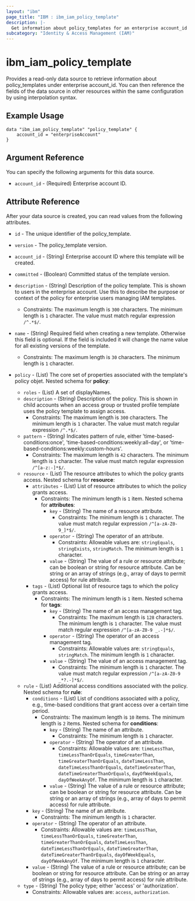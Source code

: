 ```yaml
---
layout: "ibm"
page_title: "IBM : ibm_iam_policy_template"
description: |-
  Get information about policy_templates for an enterprise account_id
subcategory: "Identity & Access Management (IAM)"
---
```


# ibm_iam_policy_template

Provides a read-only data source to retrieve information about policy_templates under enterprise account_id. You can then reference the fields of the data source in other resources within the same configuration by using interpolation syntax.

## Example Usage

```hcl
data "ibm_iam_policy_template" "policy_template" {
	account_id = "enterpriseAccount"
}
```

## Argument Reference

You can specify the following arguments for this data source.

* `account_id` - (Required) Enterprise account ID.

## Attribute Reference

After your data source is created, you can read values from the following attributes.

* `id` - The unique identifier of the policy_template.
* `version` - The policy_template version.
* `account_id` - (String) Enterprise account ID where this template will be created.

* `committed` - (Boolean) Committed status of the template version.

* `description` - (String) Description of the policy template. This is shown to users in the enterprise account. Use this to describe the purpose or context of the policy for enterprise users managing IAM templates.
  * Constraints: The maximum length is `300` characters. The minimum length is `1` character. The value must match regular expression `/^.*$/`.

* `name` - (String) Required field when creating a new template. Otherwise this field is optional. If the field is included it will change the name value for all existing versions of the template.
  * Constraints: The maximum length is `30` characters. The minimum length is `1` character.

* `policy` - (List) The core set of properties associated with the template's policy objet.
Nested schema for **policy**:
	* `roles` - (List) A set of displayNames.
	* `description` - (String) Description of the policy. This is shown in child accounts when an access group or trusted profile template uses the policy template to assign access.
	  * Constraints: The maximum length is `300` characters. The minimum length is `1` character. The value must match regular expression `/^.*$/`.
	* `pattern` - (String) Indicates pattern of rule, either 'time-based-conditions:once', 'time-based-conditions:weekly:all-day', or 'time-based-conditions:weekly:custom-hours'.
	  * Constraints: The maximum length is `42` characters. The minimum length is `1` character. The value must match regular expression `/^[a-z:-]*$/`.
	* `resource` - (List) The resource attributes to which the policy grants access.
	Nested schema for **resource**:
		* `attributes` - (List) List of resource attributes to which the policy grants access.
		  * Constraints: The minimum length is `1` item.
		Nested schema for **attributes**:
			* `key` - (String) The name of a resource attribute.
			  * Constraints: The minimum length is `1` character. The value must match regular expression `/^[a-zA-Z0-9_]*$/`.
			* `operator` - (String) The operator of an attribute.
			  * Constraints: Allowable values are: `stringEquals`, `stringExists`, `stringMatch`. The minimum length is `1` character.
			* `value` - (String) The value of a rule or resource attribute; can be boolean or string for resource attribute. Can be string or an array of strings (e.g., array of days to permit access) for rule attribute.
		* `tags` - (List) Optional list of resource tags to which the policy grants access.
		  * Constraints: The minimum length is `1` item.
		Nested schema for **tags**:
			* `key` - (String) The name of an access management tag.
			  * Constraints: The maximum length is `128` characters. The minimum length is `1` character. The value must match regular expression `/^[a-zA-Z0-9 _.-]*$/`.
			* `operator` - (String) The operator of an access management tag.
			  * Constraints: Allowable values are: `stringEquals`, `stringMatch`. The minimum length is `1` character.
			* `value` - (String) The value of an access management tag.
			  * Constraints: The minimum length is `1` character. The value must match regular expression `/^[a-zA-Z0-9 _*?.-]*$/`.
	* `rule` - (List) Additional access conditions associated with the policy.
	Nested schema for **rule**:
		* `conditions` - (List) List of conditions associated with a policy, e.g., time-based conditions that grant access over a certain time period.
		  * Constraints: The maximum length is `10` items. The minimum length is `2` items.
		Nested schema for **conditions**:
			* `key` - (String) The name of an attribute.
			  * Constraints: The minimum length is `1` character.
			* `operator` - (String) The operator of an attribute.
			  * Constraints: Allowable values are: `timeLessThan`, `timeLessThanOrEquals`, `timeGreaterThan`, `timeGreaterThanOrEquals`, `dateTimeLessThan`, `dateTimeLessThanOrEquals`, `dateTimeGreaterThan`, `dateTimeGreaterThanOrEquals`, `dayOfWeekEquals`, `dayOfWeekAnyOf`. The minimum length is `1` character.
			* `value` - (String) The value of a rule or resource attribute; can be boolean or string for resource attribute. Can be string or an array of strings (e.g., array of days to permit access) for rule attribute.
		* `key` - (String) The name of an attribute.
		  * Constraints: The minimum length is `1` character.
		* `operator` - (String) The operator of an attribute.
		  * Constraints: Allowable values are: `timeLessThan`, `timeLessThanOrEquals`, `timeGreaterThan`, `timeGreaterThanOrEquals`, `dateTimeLessThan`, `dateTimeLessThanOrEquals`, `dateTimeGreaterThan`, `dateTimeGreaterThanOrEquals`, `dayOfWeekEquals`, `dayOfWeekAnyOf`. The minimum length is `1` character.
		* `value` - (String) The value of a rule or resource attribute; can be boolean or string for resource attribute. Can be string or an array of strings (e.g., array of days to permit access) for rule attribute.
	* `type` - (String) The policy type; either 'access' or 'authorization'.
	  * Constraints: Allowable values are: `access`, `authorization`.

